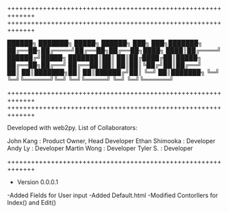 +++++++++++++++++++++++++++++++++++++++++++++++++++++++++++++
+++++++++++++++++++++++++++++++++++++++++++++++++++++++++++++

 ██████╗ ███████╗ █████╗ ██████╗ ███╗   ███╗███████╗
 ██╔══██╗██╔════╝██╔══██╗██╔══██╗████╗ ████║██╔════╝
 ██████╔╝█████╗  ███████║██║  ██║██╔████╔██║█████╗  
 ██╔══██╗██╔══╝  ██╔══██║██║  ██║██║╚██╔╝██║██╔══╝  
 ██║  ██║███████╗██║  ██║██████╔╝██║ ╚═╝ ██║███████╗
 ╚═╝  ╚═╝╚══════╝╚═╝  ╚═╝╚═════╝ ╚═╝     ╚═╝╚══════╝

+++++++++++++++++++++++++++++++++++++++++++++++++++++++++++++
+++++++++++++++++++++++++++++++++++++++++++++++++++++++++++++

Developed with web2py.
List of Collaborators:

 John Kang      : Product Owner, Head Developer
 Ethan Shimooka : Developer
 Andy Ly        : Developer
 Martin Wong    : Developer
 Tyler S.       : Developer

+++++++++++++++++++++++++++++++++++++++++++++++++++++++++++++
- Version 0.0.0.1

-Added Fields for User input
-Added Default.html
-Modified Contorllers for Index() and Edit() 
